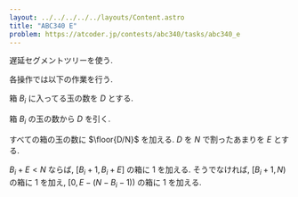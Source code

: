 ```yaml
---
layout: ../../../../../layouts/Content.astro
title: "ABC340 E"
problem: https://atcoder.jp/contests/abc340/tasks/abc340_e
---
```

遅延セグメントツリーを使う.

各操作では以下の作業を行う.

箱 $B_i$ に入ってる玉の数を $D$ とする.

箱 $B_i$ の玉の数から $D$ を引く.

すべての箱の玉の数に $\floor{D/N}$ を加える. $D$ を $N$ で割ったあまりを $E$ とする.

$B_i + E \lt N$ ならば, $[B_i + 1, B_i + E]$ の箱に $1$ を加える. そうでなければ, $[B_i+1, N)$ の箱に $1$ を加え, $[0, E-(N-B_i-1))$ の箱に $1$ を加える.
